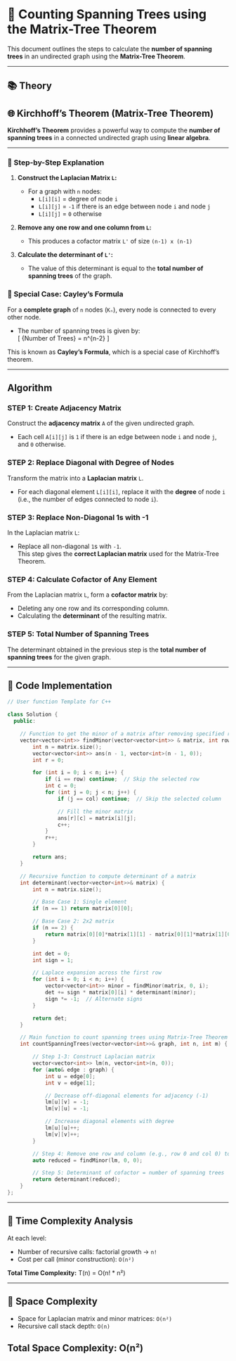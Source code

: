 # 🌳 Counting Spanning Trees using the Matrix-Tree Theorem

This document outlines the steps to calculate the **number of spanning trees** in an undirected graph using the **Matrix-Tree Theorem**.

---

## 📚 Theory


## 🌐 Kirchhoff’s Theorem (Matrix-Tree Theorem)

**Kirchhoff’s Theorem** provides a powerful way to compute the **number of spanning trees** in a connected undirected graph using **linear algebra**.

---

### 🧱 Step-by-Step Explanation

1. **Construct the Laplacian Matrix `L`:**
   - For a graph with `n` nodes:
     - `L[i][i]` = degree of node `i`
     - `L[i][j]` = `-1` if there is an edge between node `i` and node `j`
     - `L[i][j]` = `0` otherwise

2. **Remove any one row and one column from `L`:**
   - This produces a cofactor matrix `L'` of size `(n-1) x (n-1)`

3. **Calculate the determinant of `L'`:**
   - The value of this determinant is equal to the **total number of spanning trees** of the graph.


### 🧠 Special Case: Cayley’s Formula

For a **complete graph** of `n` nodes (`Kₙ`), every node is connected to every other node.

- The number of spanning trees is given by:  
  \[
  \{Number of Trees} = n^{n-2}
  \]

This is known as **Cayley’s Formula**, which is a special case of Kirchhoff’s theorem.

---

## Algorithm

### STEP 1: Create Adjacency Matrix
Construct the **adjacency matrix** `A` of the given undirected graph.  
- Each cell `A[i][j]` is `1` if there is an edge between node `i` and node `j`, and `0` otherwise.

### STEP 2: Replace Diagonal with Degree of Nodes
Transform the matrix into a **Laplacian matrix** `L`.  
- For each diagonal element `L[i][i]`, replace it with the **degree** of node `i` (i.e., the number of edges connected to node `i`).

### STEP 3: Replace Non-Diagonal 1s with -1
In the Laplacian matrix `L`:
- Replace all non-diagonal `1`s with `-1`.  
This step gives the **correct Laplacian matrix** used for the Matrix-Tree Theorem.

### STEP 4: Calculate Cofactor of Any Element
From the Laplacian matrix `L`, form a **cofactor matrix** by:
- Deleting any one row and its corresponding column.
- Calculating the **determinant** of the resulting matrix.

### STEP 5: Total Number of Spanning Trees
The determinant obtained in the previous step is the **total number of spanning trees** for the given graph.

---

## 🧪 Code Implementation

```cpp
// User function Template for C++

class Solution {
  public:

    // Function to get the minor of a matrix after removing specified row and column
    vector<vector<int>> findMinor(vector<vector<int>> & matrix, int row, int col) {
        int n = matrix.size();
        vector<vector<int>> ans(n - 1, vector<int>(n - 1, 0));
        int r = 0;

        for (int i = 0; i < n; i++) {
            if (i == row) continue;  // Skip the selected row
            int c = 0;
            for (int j = 0; j < n; j++) {
                if (j == col) continue;  // Skip the selected column

                // Fill the minor matrix
                ans[r][c] = matrix[i][j];
                c++;
            }
            r++;
        }

        return ans;
    }

    // Recursive function to compute determinant of a matrix
    int determinant(vector<vector<int>>& matrix) {
        int n = matrix.size();

        // Base Case 1: Single element
        if (n == 1) return matrix[0][0];

        // Base Case 2: 2x2 matrix
        if (n == 2) {
            return matrix[0][0]*matrix[1][1] - matrix[0][1]*matrix[1][0];
        }

        int det = 0;
        int sign = 1;

        // Laplace expansion across the first row
        for (int i = 0; i < n; i++) {
            vector<vector<int>> minor = findMinor(matrix, 0, i);
            det += sign * matrix[0][i] * determinant(minor);
            sign *= -1;  // Alternate signs
        }

        return det;
    }

    // Main function to count spanning trees using Matrix-Tree Theorem
    int countSpanningTrees(vector<vector<int>>& graph, int n, int m) {

        // Step 1-3: Construct Laplacian matrix
        vector<vector<int>> lm(n, vector<int>(n, 0));
        for (auto& edge : graph) {
            int u = edge[0];
            int v = edge[1];

            // Decrease off-diagonal elements for adjacency (-1)
            lm[u][v] = -1;
            lm[v][u] = -1;

            // Increase diagonal elements with degree
            lm[u][u]++;
            lm[v][v]++;
        }

        // Step 4: Remove one row and column (e.g., row 0 and col 0) to compute cofactor
        auto reduced = findMinor(lm, 0, 0);

        // Step 5: Determinant of cofactor = number of spanning trees
        return determinant(reduced);
    }
};

```
---

## 🔁 Time Complexity Analysis

At each level:
- Number of recursive calls: factorial growth → `n!`
- Cost per call (minor construction): `O(n²)`

**Total Time Complexity:**
T(n) = O(n! * n²)

---

## 💾 Space Complexity

- Space for Laplacian matrix and minor matrices: `O(n²)`
- Recursive call stack depth: `O(n)`

**Total Space Complexity:**
O(n²)
---